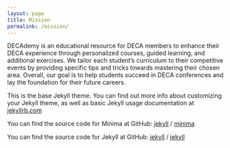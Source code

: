 ```yaml
---
layout: page
title: Mission
permalink: /mission/
---
```


DECAdemy is an educational resource for DECA members to enhance their DECA experience through personalized courses, guided learning, and additional exercises. We tailor each student’s curriculum to their competitive events by providing specific tips and tricks towards mastering their chosen area. Overall, our goal is to help students succeed in DECA conferences and lay the foundation for their future careers.

This is the base Jekyll theme. You can find out more info about customizing your Jekyll theme, as well as basic Jekyll usage documentation at [jekyllrb.com](https://jekyllrb.com/)

You can find the source code for Minima at GitHub:
[jekyll][jekyll-organization] /
[minima](https://github.com/jekyll/minima)

You can find the source code for Jekyll at GitHub:
[jekyll][jekyll-organization] /
[jekyll](https://github.com/jekyll/jekyll)


[jekyll-organization]: https://github.com/jekyll
